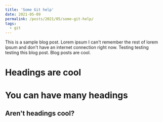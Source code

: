 ```yaml
---
title: 'Some Git help'
date: 2021-05-09
permalink: /posts/2021/05/some-git-help/
tags:
  - git
---
```


This is a sample blog post. Lorem ipsum I can't remember the rest of lorem ipsum and don't have an internet connection right now. Testing testing testing this blog post. Blog posts are cool. 

Headings are cool
======

You can have many headings
======

Aren't headings cool?
------